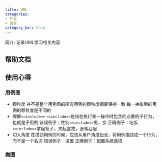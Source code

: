 ```yaml
---
title: UML
categories:
- 开发
- 语言
category_bar: true
---
```

简介: 记录UML学习相关内容
<!-- more -->
## 帮助文档

## 使用心得
### 用例图
* 颗粒度
  并不是整个用例图的所有用例的颗粒度都要保持一致
  每一抽象层的用例的颗粒度是不同的
* 理解`<<include>>`
  `<<include>>`是指在执行某一操作时包含的必要的子行为，也就是子用例
  错误例子：性别`<<include>>`男，女
  正确例子：吃饭`<<include>>`拿起筷子，夹起食物，张嘴吞咽
* 切入角度
  在描述用例的时候，应该从用户角度出发，将用例描述成一个行为，而不是一个名词
  错误例子：设置
  正确例子：配置系统选项
### 类图

